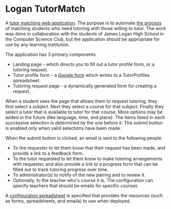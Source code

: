 Logan TutorMatch
==========
A [tutor matching web application](https://script.google.com/macros/s/AKfycbytDvUvF-SuK3ApupCRfZyir2OLs7wZSlmYLF0z0MumxZg_MaCg/exec). The purpose is to automate [the process](https://docs.google.com/document/d/14xwcChkZ1Gk4oduqrkuyaEkqJUPF4BayAd5MBjmS9dU/edit?usp=sharing) of matching students who need tutoring with those willing to tutor. The work was done in collaboration with the students of James Logan High School in the Computer Science Club, but the application should be appropriate for use by any learning institution. 

The application has 3 primary components
* Landing page - which directs you to fill out a tutor profile form, or a tutoring request.
* Tutor profile form - a [Google form](https://support.google.com/drive/answer/87809?hl=en) which writes to a TutorProfiles spreadsheet.
* Tutoring request page - a dynamically generated form for creating a request.

When a student sees the page that allows them to request tutoring, they first select a subject. Next they select a course for that subject. Finally they select a tutor that is available to tutor for that course. More options may be added in the future (like language, time, and place). The items listed in each successive selection is determined by the one before it. The submit button is enabled only when valid selections have been made.

When the submit button is clicked, an email is sent to the following people.
* To the requester to let them know that their request has been made, and provide a link to a feedback form.
* To the tutor requested to let them know to make tutoring arrangements with requester, and also provide a link to a progress form that can be filled out to track tutoring progress over time.
* To administrator(s) to notify of the new pairing and to review it.
* Optionally, to the teacher who's course it is. The configuration can specify teachers that should be emails for specific courses.

A [configuration spreadsheet](https://docs.google.com/spreadsheet/ccc?key=0ArK43-kBNSp0dHZhWFFpaHZrSVp5V2lYSzlKWEZiSmc#gid=0) is specified that provides the resources (such as forms, spreadsheets, and emails) to use when deployed.
 
